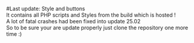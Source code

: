 #Last update: Style and buttons<br>
It contains all PHP scripts and Styles from the build which is hosted !<br>
A lot of fatal crashes had been fixed into update 25.02<br>
So to be sure your are update properly just clone the repository one more time :) 
